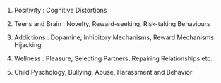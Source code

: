 1. Positivity : Cognitive Distortions

2. Teens and Brain : Novelty, Reward-seeking, Risk-taking Behaviours

3. Addictions : Dopamine, Inhibitory Mechanisms, Reward Mechanisms Hijacking

4. Wellness : Pleasure, Selecting Partners, Repairing Relationships etc.

5. Child Pyschology, Bullying, Abuse, Harassment and Behavior
